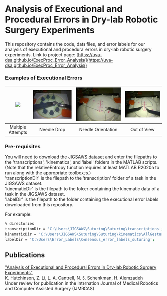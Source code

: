 # Analysis of Executional and Procedural Errors in Dry-lab Robotic Surgery Experiments

This repository contains the code, data files, and error labels for our analysis of executional and procedural errors in dry-lab robotic surgery experiments.
Link to project page: [https://uva-dsa.github.io/ExecProc_Error_Analysis/](https://uva-dsa.github.io/ExecProc_Error_Analysis/)

### Examples of Executional Errors
|<img src="https://github.com/UVA-DSA/ExecProc_Error_Analysis/blob/main/Executional_Error_Example_Clips/multipleattempts_S_G3_D001_1150_1561.gif" width="500px"> | <img src="https://github.com/UVA-DSA/ExecProc_Error_Analysis/blob/main/Executional_Error_Example_Clips/needledrop_NP_G1_D001_428_606.gif" width="500px"> | <img src="https://github.com/UVA-DSA/ExecProc_Error_Analysis/blob/main/Executional_Error_Example_Clips/needleorientation_S_G4_G005_611_726.gif" width="500px"> | <img src="https://github.com/UVA-DSA/ExecProc_Error_Analysis/blob/main/Executional_Error_Example_Clips/outofview_S_G6_I004_1866_2027.gif" width="500px"> |
|:--:|:--:|:--:|:--:|
| Multiple Attempts | Needle Drop | Needle Orientation | Out of View |


### Pre-requisites
You will need to download the [JIGSAWS dataset](https://cirl.lcsr.jhu.edu/research/hmm/datasets/jigsaws_release/) and enter the filepaths to the 'transcriptions', 'kinematics', and 'label' folders in the MATLAB scripts. (Note that the relativeEntropy function requires at least MATLAB R2020a to run along with the appropriate toolboxes.) </br>
'transcriptionDir' is the filepath to the 'transcription' folder of a task in the JIGSAWS dataset. </br>
'kinematicDir' is the filepath to the folder containing the kinematic data of a task in the JIGSAWS dataset. </br>
'labelDir' is the filepath to the folder containing the executional error labels downloaded from this repository. </br>

For example: 
```sh
% directories
transcriptionDir = 'C:\Users\JIGSAWS\Suturing\Suturing\transcriptions';
kinematicDir = 'C:\Users\JIGSAWS\Suturing\Suturing\kinematics\AllGestures';
labelDir = 'C:\Users\Error_Labels\Consensus_error_labels_suturing';
```

## Publications
["Analysis of Executional and Procedural Errors in Dry-lab Robotic Surgery Experiments"](https://arxiv.org/abs/2106.11962) </br> 
K. Hutchinson, Z. Li, L. A. Cantrell, N. S. Schenkman, H. Alemzadeh </br>
Under review for publication in the Internation Journal of Medical Robotics and Computer Assisted Surgery (IJMRCAS)
